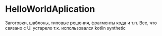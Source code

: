 # HelloWorldAplication
Заготовки, шаблоны, типовые решения, фрагменты кода и т.п.
Все, что связано с UI устарело т.к. использовался kotlin synthetic
